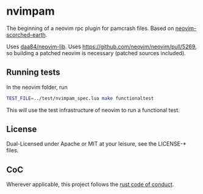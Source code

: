# nvimpam

The beginning of a neovim rpc plugin for pamcrash files. Based on
[neovim-scorched-earth](https://github.com/boxofrox/neovim-scorched-earth).

Uses [daa84/neovim-lib](https://github.com/daa84/neovim-lib). Uses
https://github.com/neovim/neovim/pull/5269, so building a patched neovim is
necessary (patched sources included).

## Running tests

In the neovim folder, run

```sh
TEST_FILE=../test/nvimpam_spec.lua make functionaltest
```

This will use the test infrastructure of neovim to run a functional test.

## License

Dual-Licensed under Apache or MIT at your leisure, see the LICENSE-\* files.

## CoC

Wherever applicable, this project follows the [rust code of
conduct](https://www.rust-lang.org/en-US/conduct.html).
